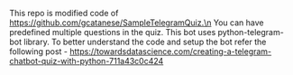 This repo is modified code of https://github.com/gcatanese/SampleTelegramQuiz.\n
You can have predefined multiple questions in the quiz. This bot uses python-telegram-bot library.
To better understand the code and setup the bot refer the following post - https://towardsdatascience.com/creating-a-telegram-chatbot-quiz-with-python-711a43c0c424
